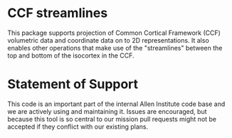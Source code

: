 # CCF streamlines

This package supports projection of Common Cortical Framework (CCF) volumetric
data and coordinate data on to 2D representations. It also enables other
operations that make use of the "streamlines" between
the top and bottom of the isocortex in the CCF.


Statement of Support
====================
This code is an important part of the internal Allen Institute code base and we are actively using and maintaining it. Issues are encouraged, but because this tool is so central to our mission pull requests might not be accepted if they conflict with our existing plans.
